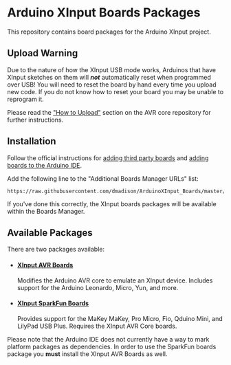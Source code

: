 # Arduino XInput Boards Packages

This repository contains board packages for the Arduino XInput project.

## Upload Warning

Due to the nature of how the XInput USB mode works, Arduinos that have XInput sketches on them will ***not*** automatically reset when programmed over USB! You will need to reset the board by hand every time you upload new code. If you do not know how to reset your board you may be unable to reprogram it.

Please read the ["How to Upload"](https://github.com/dmadison/ArduinoXInput_AVR#how-to-upload) section on the AVR core repository for further instructions.

## Installation

Follow the official instructions for [adding third party boards](https://support.arduino.cc/hc/en-us/articles/360016466340-Add-or-remove-third-party-boards-in-Boards-Manager) and [adding boards to the Arduino IDE](https://support.arduino.cc/hc/en-us/articles/360016119519-Add-boards-to-Arduino-IDE).

Add the following line to the "Additional Boards Manager URLs" list:
```
https://raw.githubusercontent.com/dmadison/ArduinoXInput_Boards/master/package_dmadison_xinput_index.json
```

If you've done this correctly, the XInput boards packages will be available within the Boards Manager.

## Available Packages

There are two packages available:

* #### [XInput AVR Boards](https://www.github.com/dmadison/ArduinoXInput_AVR)
  Modifies the Arduino AVR core to emulate an XInput device. Includes support for the Arduino Leonardo, Micro, Yun, and more.

* #### [XInput SparkFun Boards](https://www.github.com/dmadison/ArduinoXInput_SparkFun)
  Provides support for the MaKey MaKey, Pro Micro, Fio, Qduino Mini, and LilyPad USB Plus. Requires the XInput AVR Core boards.

Please note that the Arduino IDE does not currently have a way to mark platform packages as dependencies. In order to use the SparkFun boards package you **must** install the XInput AVR Boards as well.
